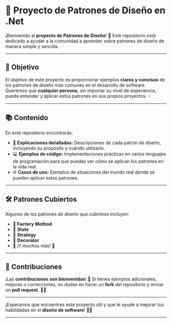 # 🚀 **Proyecto de Patrones de Diseño en .Net**

¡Bienvenido al **proyecto de Patrones de Diseño**! 🎉 Este repositorio está dedicado a ayudar a la comunidad a aprender sobre patrones de diseño de manera simple y sencilla.

---

## 🎯 **Objetivo**

El objetivo de este proyecto es proporcionar ejemplos **claros y concisos** de los patrones de diseño más comunes en el desarrollo de software. Queremos que **cualquier persona**, sin importar su nivel de experiencia, pueda entender y aplicar estos patrones en sus propios proyectos. 💡

---

## 📚 **Contenido**

En este repositorio encontrarás:

- 📝 **Explicaciones detalladas:** Descripciones de cada patrón de diseño, incluyendo su propósito y cuándo utilizarlo.
- 💻 **Ejemplos de código:** Implementaciones prácticas en varios lenguajes de programación para que puedas ver cómo se aplican los patrones en la vida real.
- 🌐 **Casos de uso:** Ejemplos de situaciones del mundo real donde se pueden aplicar estos patrones.

---

## 🛠️ **Patrones Cubiertos**

Algunos de los patrones de diseño que cubrimos incluyen:

- 🔹 **Factory Method**  
- 🔹 **State**  
- 🔹 **Strategy**  
- 🔹 **Decorator**  
- 🔹 ¡Y muchos más! 🚀  

---

## 🤝 **Contribuciones**

¡Las **contribuciones son bienvenidas**! 🙌 Si tienes ejemplos adicionales, mejoras o correcciones, no dudes en hacer un **fork** del repositorio y enviar un **pull request**. 🔧✨

---

¡Esperamos que encuentres este proyecto útil y que te ayude a mejorar tus habilidades en el **diseño de software**! 💪🚀

---
